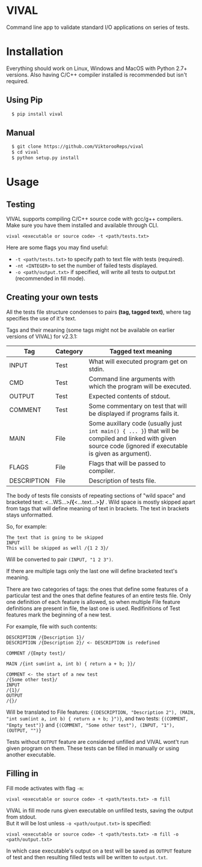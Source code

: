 # VIVAL

Command line app to validate standard I/O applications on series of tests.

# Installation

Everything should work on Linux, Windows and MacOS with Python 2.7+ versions. Also having C/C++ compiler installed is recommended but isn't required.

## Using Pip

```bash
  $ pip install vival
```
## Manual

```bash
  $ git clone https://github.com/ViktorooReps/vival
  $ cd vival
  $ python setup.py install
```

# Usage

## Testing

VIVAL supports compiling C/C++ source code with gcc/g++ compilers. Make sure you have them installed and available through CLI.

`vival <executable or source code> -t <path/tests.txt>`

Here are some flags you may find useful:
* `-t <path/tests.txt>` to specify path to text file with tests (required).
* `-nt <INTEGER>` to set the number of failed tests displayed.
* `-o <path/output.txt>` if specified, will write all tests to output.txt (recommended in fill mode).

## Creating your own tests

All the tests file structure condenses to pairs __(tag, tagged text)__, where tag specifies the use of it's text.

Tags and their meaning (some tags might not be available on earlier versions of VIVAL) for v2.3.1:

Tag         | Category | Tagged text meaning
----------- | -------- | -------------------
INPUT       | Test     | What will executed program get on stdin. 
CMD         | Test     | Command line arguments with which the program will be executed.
OUTPUT      | Test     | Expected contents of stdout.
COMMENT     | Test     | Some commentary on test that will be displayed if programs fails it.
MAIN        | File     | Some auxillary code (usually just `int main() { ... }`) that will be compiled and linked with given source code (ignored if executable is given as argument). 
FLAGS       | File     | Flags that will be passed to compiler.
DESCRIPTION | File     | Description of tests file.

The body of tests file consists of repeating sections of "wild space" and bracketed text: <...WS...>__/{__<...text...>__}/__ . Wild space is mostly skipped apart from tags that will define meaning of text in brackets. The text in brackets stays unformatted.

So, for example:
```
The text that is going to be skipped
INPUT
This will be skipped as well /{1 2 3}/
```
Will be converted to pair `(INPUT, "1 2 3")`.

If there are multiple tags only the last one will define bracketed text's meaning.

There are two categories of tags: the ones that define some features of a particular test and the ones that define features of an entire tests file. Only one definition of each feature is allowed, so when multiple File feature definitions are present in file, the last one is used. Redifinitions of Test features mark the beginning of a new test.

For example, file with such contents: 
```
DESCRIPTION /{Description 1}/
DESCRIPTION /{Description 2}/ <- DESCRIPTION is redefined

COMMENT /{Empty test}/

MAIN /{int sum(int a, int b) { return a + b; }}/

COMMENT <- the start of a new test
/{Some other test}/
INPUT
/{1}/
OUTPUT
/{}/
```
Will be translated to File features: `{(DESCRIPTION, "Description 2"), (MAIN, "int sum(int a, int b) { return a + b; }")}`, and two tests: `{(COMMENT, "Empty test")}` and `{(COMMENT, "Some other test"), (INPUT, "1"), (OUTPUT, "")}`

Tests without `OUTPUT` feature are considered unfilled and VIVAL wont't run given program on them. These tests can be filled in manually or using another executable.

## Filling in

Fill mode activates with flag `-m`:

`vival <executable or source code> -t <path/tests.txt> -m fill`

VIVAL in fill mode runs given executable on unfilled tests, saving the output from stdout. \
But it will be lost unless `-o <path/output.txt>` is specified:

`vival <executable or source code> -t <path/tests.txt> -m fill -o <path/output.txt>`

In which case executable's output on a test will be saved as `OUTPUT` feature of test and then resulting filled tests will be written to `output.txt`.

